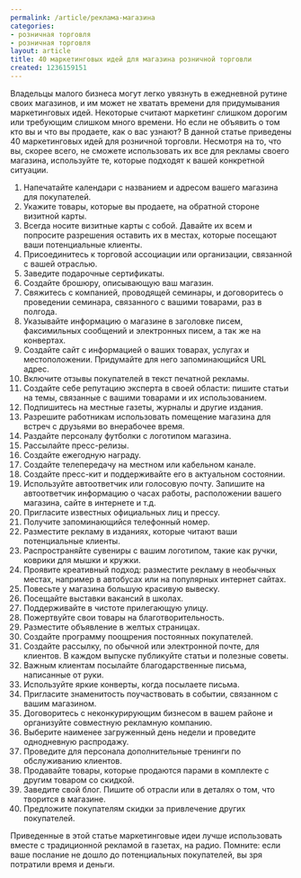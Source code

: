 ```yaml
---
permalink: /article/реклама-магазина
categories:
- розничная торговля
- розничная торговля
layout: article
title: 40 маркетинговых идей для магазина розничной торговли
created: 1236159151
---
```

Владельцы малого бизнеса могут легко увязнуть в ежедневной рутине своих магазинов, и им может не хватать времени для придумывания маркетинговых идей. Некоторые считают маркетинг слишком дорогим или требующим слишком много времени. Но если не объявить о том кто вы и что вы продаете, как о вас узнают? В данной статье приведены 40 маркетинговых идей для розничной торговли. Несмотря на то, что вы, скорее всего, не сможете использовать их все для рекламы своего магазина, используйте те, которые подходят к вашей конкретной ситуации.

1.  Напечатайте календари с названием и адресом вашего магазина для покупателей.
2.  Укажите товары, которые вы продаете, на обратной стороне визитной карты.
3.  Всегда носите визитные карты с собой. Давайте их всем и попросите разрешения оставить их в местах, которые посещают ваши потенциальные клиенты.
4.  Присоединитесь к торговой ассоциации или организации, связанной с вашей отраслью.
5.  Заведите подарочные сертификаты.
6.  Создайте брошюру, описывающую ваш магазин.
7.  Свяжитесь с компанией, проводящей семинары, и договоритесь о проведении семинара, связанного с вашими товарами, раз в полгода.
8.  Указывайте информацию о магазине в заголовке писем, факсимильных сообщений и электронных писем, а так же на конвертах.
9.  Создайте сайт с информацией о ваших товарах, услугах и местоположении. Придумайте для него запоминающийся URL адрес.
10. Включите отзывы покупателей в текст печатной рекламы.
11. Создайте себе репутацию эксперта в своей области: пишите статьи на темы, связанные с вашими товарами и их использованием.
12. Подпишитесь на местные газеты, журналы и другие издания.
13. Разрешите работникам использовать помещение магазина для встреч с друзьями во внерабочее время.
14. Раздайте персоналу футболки с логотипом магазина.
15. Рассылайте пресс-релизы.
16. Создайте ежегодную награду.
17. Создайте телепередачу на местном или кабельном канале.
18. Создайте пресс-кит и поддерживайте его в актуальном состоянии.
19. Используйте автоответчик или голосовую почту. Запишите на автоответчик информацию о часах работы, расположении вашего магазина, сайте в интернете и т.д.
20. Пригласите известных официальных лиц и прессу.
21. Получите запоминающийся телефонный номер.
22. Разместите рекламу в изданиях, которые читают ваши потенциальные клиенты.
23. Распространяйте сувениры с вашим логотипом, такие как ручки, коврики для мышки и кружки.
24. Проявите креативный подход: разместите рекламу в необычных местах, например в автобусах или на популярных интернет сайтах.
25. Повесьте у магазина большую красивую вывеску.
26. Посещайте выставки вакансий в школах.
27. Поддерживайте в чистоте прилегающую улицу.
28. Пожертвуйте свои товары на благотворительность.
29. Разместите объявление в желтых страницах.
30. Создайте программу поощрения постоянных покупателей.
31. Создайте рассылку, по обычной или электронной почте, для клиентов. В каждом выпуске публикуйте статьи и полезные советы.
32. Важным клиентам посылайте благодарственные письма, написанные от руки.
33. Используйте яркие конверты, когда посылаете письма.
34. Пригласите знаменитость поучаствовать в событии, связанном с вашим магазином.
35. Договоритесь с неконкурирующим бизнесом в вашем районе и организуйте совместную рекламную компанию.
36. Выберите наименее загруженный день недели и проведите однодневную распродажу.
37. Проведите для персонала дополнительные тренинги по обслуживанию клиентов.
38. Продавайте товары, которые продаются парами в комплекте с другим товаром со скидкой.
39. Заведите свой блог. Пишите об отрасли или в деталях о том, что творится в магазине.
40. Предложите покупателям скидки за привлечение других покупателей.

Приведенные в этой статье маркетинговые идеи лучше использовать вместе с традиционной рекламой в газетах, на радио. Помните: если ваше послание не дошло до потенциальных покупателей, вы зря потратили время и деньги.  
  
 
